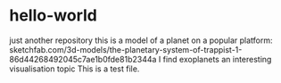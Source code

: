 # hello-world
just another repository
this is a model of a planet on a popular platform: sketchfab.com/3d-models/the-planetary-system-of-trappist-1-86d44268492045c7ae1b0fde81b2344a
I find exoplanets an interesting visualisation topic
This is a test file.
